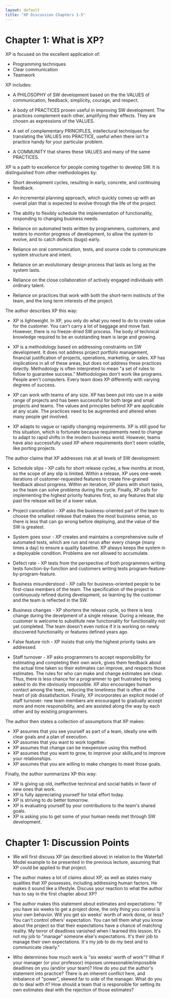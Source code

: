 ```yaml
---
layout: default
title: "XP Discussion Chapters 1-5"
---
```


Chapter 1: What is XP?
============

XP is focused on the excellent application of:
-	Programming techniques
-	Clear communication
-	Teamwork

XP includes:

-	A PHILOSOPHY of SW development based on the the VALUES of communication, feedback, simplicity, courage, and respect.
		
-	A body of PRACTICES proven useful in improving SW development.  The practices complement each other, amplifying their effects.  They are chosen as expressions of the VALUES.
		
-	A set of complementary PRINCIPLES, intellectural techniques for translating the VALUES into PRACTICE, useful when there isn't a practice handy for your particular problem.
		
-	A COMMUNITY that shares these VALUES and many of the same PRACTICES.
		
XP is a path to excellence for people coming together to develop SW.  It is distinguished from other methodologies by:

-	Short development cycles, resulting in early, concrete, and continuing feedback.
	
-	An incremental planning approach, which quickly comes up with an overall plan that is expected to evolve through the life of the project.
	
-	The ability to flexibly schedule the implementation of functionality, responding to changing business needs.
	
-	Reliance on automated tests written by programmers, customers, and testers to monitor progress of development, to allow the system to evolve, and to catch defects (bugs) early.
	
-	Reliance on oral communication, tests, and source code to communicate system structure and intent.
	
-	Reliance on an evolutionary design process that lasts as long as the system lasts.
	
-	Reliance on the close collaboration of actively engaged individuals with ordinary talent.
	
-	Reliance on practices that work with both the short-term instincts of the team, and the long term interests of the project.
	
The author describes XP this way:

-	XP is lightweight.  In XP, you only do what you need to do to create value for the customer.  You can't carry a lot of baggage and move fast.  However, there is no freeze-dried SW process. The body of technical knowledge required to be an outstanding team is large and growing.
	
-	XP is a methodology based on addressing constraints on SW development.  It does not address project portfolio management, financial justification of projects, operations, marketing, or sales.  XP has implications in all of these areas, but does not address these practices directly.  Methodology is often interpreted to mean "a set of rules to follow to guarantee success."  Methodologies don't work like programs.  People aren't computers.  Every team does XP differently with varying degrees of success.
	
-	XP can work with teams of any size.  XP has been put into use in a wide range of projects and has been successful for both large and small projects and teams.  The values and principles behind XP are applicable at any scale.  The practices need to be augmented and altered when many people get involved.
	
-	XP adapts to vague or rapidly changing requirements.  XP is still good for this situation, which is fortunate because requirements need to change to adapt to rapid shifts in the modern business world.  However, teams have also successfully used XP where requirements don't seem volatile, like porting projects.

The author claims that XP addresses risk at all levels of SW development:

-	Schedule slips - XP calls for short release cycles, a few months at most, so the scope of any slip is limited.  Within a release, XP uses one-week iterations of customer-requested features to create fine-grained feedback about progress.  Within an iteration, XP plans with short tasks, so the team can solve problems during the cycle.  Finally, XP calls for implementing the highest priority features first, so any features that slip past the release will be of a lower value.
	
-	Project cancellation - XP asks the business-oriented part of the team to choose the smallest release that makes the most business sense, so there is less that can go wrong before deploying, and the value of the SW is greatest.
	
-	System goes sour - XP creates and maintains a comprehensive suite of automated tests, which are run and rerun after every change (many times a day) to ensure a quality baseline.  XP always keeps the system in a deployable condition.  Problems are not allowed to accumulate.
	
-	Defect rate - XP tests from the perspective of both programmers writing tests function-by-function and customers writing tests program-feature-by-program-feature.
	
-	Business misunderstood - XP calls for business-oriented people to be first-class members of the team.  The specification of the project is continuously refined during development, so learning by the customer and the team is reflected in the SW.
	
-	Business changes - XP shortens the release cycle, so there is less change during the develpment of a single release.  During a release, the customer is welcome to substitute new functionality for functionality not yet completed.  The team doesn't even notice if it is working on newly discovered functionality or features defined years ago.
	
-	False feature rich - XP insists that only the highest priority tasks are addressed.
	
-	Staff turnover - XP asks programmers to accept responsibility for estimating and completing their own work, gives them feedback about the actual time taken so their estimates can improve, and respects those estimates.  The rules for who can make and change estimates are clear.  Thus, there is less chance for a programmer to get frustrated by being asked to do the obviously impossible.  XP also encourages human contact among the team, reducing the loneliness that is often at the heart of job dissatisfaction.  Finally, XP incorporates an explicit model of staff turnover: new team members are encouraged to gradually accept more and more responsibility, and are assisted along the way by each other and by existing programmers.
	
The author then states a collection of assumptions that XP makes:

-	XP assumes that you see yourself as part of a team, ideally one with clear goals and a plan of execution.
-	XP assumes that you want to work together.
-	XP assumes that change can be inexpensive using this method.
-	XP assumes that you want to grow, to improve your skills,and to improve your relationships.
-	XP assumes that you are willing to make changes to meet those goals.
		
Finally, the author summarizes XP this way:

-	XP is giving up old, ineffective technical and social habits in favor of new ones that work.
-	XP is fully appreciating yourself for total effort today.
-	XP is striving to do better tomorrow.
-	XP is evaluating yourself by your contributions to the team's shared goals.
-	XP is asking you to get some of your human needs met through SW development.

Chapter 1: Discussion Points
============

-	We will first discuss XP (as described above) in relation to the Waterfall Model example to be presented in the previous lecture, assuming that XP could be applied to that project.

-	The author makes a lot of claims about XP, as well as states many qualities that XP possesses, including addressing human factors.  He makes it sound like a lifestyle.  Discuss your reaction to what the author has to say in the first chapter about XP?

-	The author makes this statement about estimates and expectations:
"If you have six weeks to get a project done, the only thing you control is your own behavior.  Will you get six weeks' worth of work done, or less?  You can't control others' expectation.  You can tell them what you know about the project so that their expectations have a chance of matching reality.  My terror of deadlines vanished when I learned this lesson.  It's not my job to "manage" someone else's expectations.  It's their job to manage their own expectations.  It's my job to do my best and to communicate clearly."

-	Who determines how much work is "six weeks' worth of work"?  What if your manager (or your professor) imposes unreasonable/impossible deadlines on you (and/or your team)?  How do you put the author's statement into practice?  There is an inherent conflict here, and imbalance of "power", skewed far to side of the manager.  What do you do to deal with it?  How should a team that is responsible for setting its own estimates deal with the rejection of those estimates?
